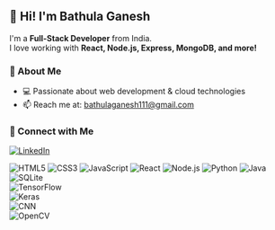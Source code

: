 ## 👋 Hi! I'm Bathula Ganesh

I'm a **Full-Stack Developer** from India.  
I love working with **React, Node.js, Express, MongoDB, and more!**  

### 🚀 About Me
- 💻 Passionate about web development & cloud technologies  
- 📫 Reach me at: [bathulaganesh111@gmail.com](bathulaganesh111@gmail.com)  

### 📌 Connect with Me
[![LinkedIn](https://img.shields.io/badge/LinkedIn-Connect-blue?style=flat&logo=linkedin)]([https://www.linkedin.com/in/YOUR-LINKEDIN/](https://www.linkedin.com/in/bathula-ganesh-816796260/))   

![HTML5](https://img.shields.io/badge/HTML5-E34F26?style=flat&logo=html5&logoColor=white) 
![CSS3](https://img.shields.io/badge/CSS3-1572B6?style=flat&logo=css3&logoColor=white) 
![JavaScript](https://img.shields.io/badge/JavaScript-F7DF1E?style=flat&logo=javascript&logoColor=black) 
![React](https://img.shields.io/badge/React-61DAFB?style=flat&logo=react&logoColor=black) 
![Node.js](https://img.shields.io/badge/Node.js-339933?style=flat&logo=node.js&logoColor=white) 
![Python](https://img.shields.io/badge/Python-3776AB?style=flat&logo=python&logoColor=white) 
![Java](https://img.shields.io/badge/Java-007396?style=flat&logo=java&logoColor=white)  
![SQLite](https://img.shields.io/badge/SQLite-003B57?style=flat&logo=sqlite&logoColor=white)  
![TensorFlow](https://img.shields.io/badge/TensorFlow-FF6F00?style=flat&logo=tensorflow&logoColor=white)  
![Keras](https://img.shields.io/badge/Keras-D00000?style=flat&logo=keras&logoColor=white)  
![CNN](https://img.shields.io/badge/CNN-FF6F00?style=flat&logo=deep-learning&logoColor=white)  
![OpenCV](https://img.shields.io/badge/OpenCV-5C3EE8?style=flat&logo=opencv&logoColor=white)  



